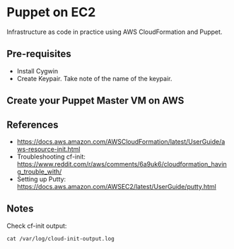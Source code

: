 # Puppet on EC2

Infrastructure as code in practice using AWS CloudFormation and Puppet.

## Pre-requisites
- Install Cygwin
- Create Keypair. Take note of the name of the keypair.

## Create your Puppet Master VM on AWS


## References

- https://docs.aws.amazon.com/AWSCloudFormation/latest/UserGuide/aws-resource-init.html
- Troubleshooting cf-init: https://www.reddit.com/r/aws/comments/6a9uk6/cloudformation_having_trouble_with/
- Setting up Putty: https://docs.aws.amazon.com/AWSEC2/latest/UserGuide/putty.html

## Notes

Check cf-init output:

```
cat /var/log/cloud-init-output.log
```